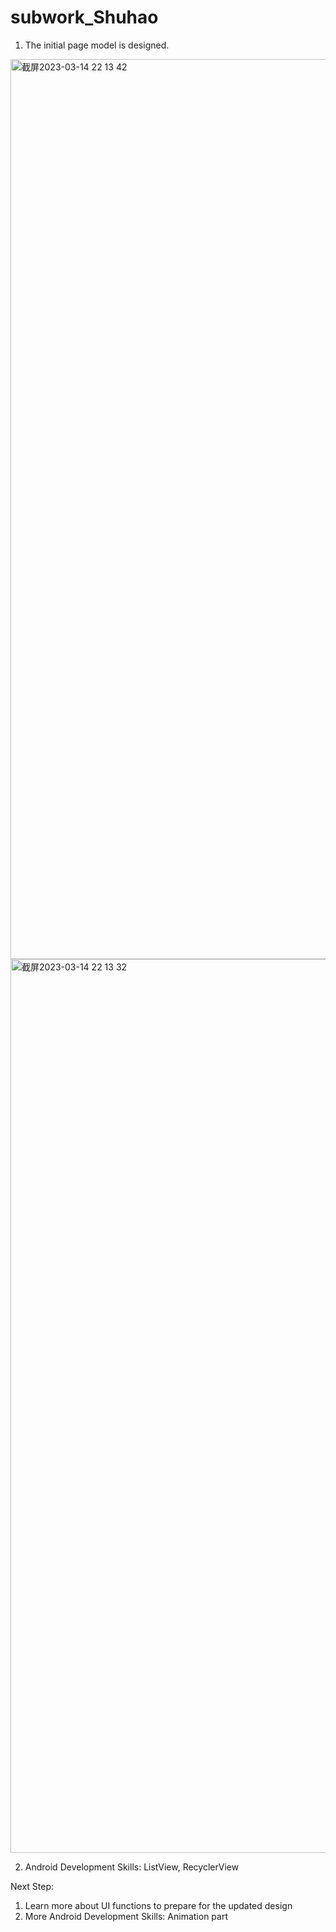 # subwork\_Shuhao

1. The initial page model is designed.


<img width="1440" alt="截屏2023-03-14 22 13 42" src="https://user-images.githubusercontent.com/125537769/225046253-beaf5701-ed19-48fe-8618-8bf4868b1571.png">


<img width="1430" alt="截屏2023-03-14 22 13 32" src="https://user-images.githubusercontent.com/125537769/225046307-366631a4-6f9d-473f-8017-42813546150c.png">

2. Android Development Skills: ListView, RecyclerView

Next Step:
1. Learn more about UI functions to prepare for the updated design
2. More Android Development Skills: Animation part
